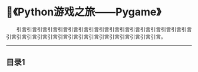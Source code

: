 # 💬《Python游戏之旅——Pygame》  
&emsp;&emsp;引言引言引言引言引言引言引言引言引言引言引言引言引言引言引言引言引言引言引言引言引言引言引言引言引言引言引言引言引言引言引言引言。

---

## 目录1
